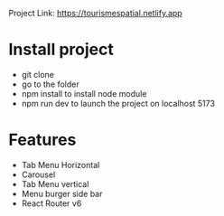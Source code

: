 Project Link: https://tourismespatial.netlify.app


# Install project
- git clone
- go to the folder
- npm install to install node module
- npm run dev to launch the project on localhost 5173


# Features

- Tab Menu Horizontal
- Carousel 
- Tab Menu vertical
- Menu burger side bar 
- React Router v6
